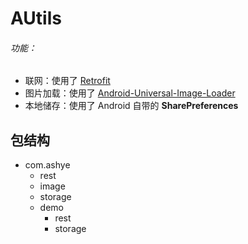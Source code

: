 # AUtils
###### 功能：

+ 联网：使用了 [Retrofit](https://github.com/square/retrofit)
+ 图片加载：使用了 [Android-Universal-Image-Loader](https://github.com/nostra13/Android-Universal-Image-Loader)
+ 本地储存：使用了 Android 自带的 **SharePreferences**

## 包结构

+ com.ashye
    + rest
    + image
    + storage
    + demo
        + rest
        + storage
